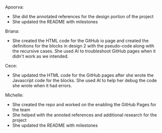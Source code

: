 Apoorva:
- She did the annotated references for the design portion of the project
- She updated the README with milestones

Briana:
- She created the HTML code for the GitHub io page and created the definitions for the blocks in design 2 with the pseudo-code along with the recursive cases. She used AI to troubleshoot GitHub pages when it didn't work as we intended. 

Cece:
- She updated the HTML code for the GitHub pages after she wrote the Javascript code for the blocks. She used AI to help her debug the code she wrote when it had errors. 

Michelle:
- She created the repo and worked on the enabling the GitHub Pages for the team
- She helped with the annoted references and additional research for the project
- She updated the README with milestones
